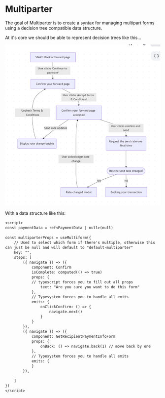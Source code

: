 # Multiparter

The goal of Multiparter is to create a syntax for managing multipart forms using a decision tree compatible data structure.

At it's core we should be able to represent decision trees like this...

![DecisionTree](./IMG_8402.png)

With a data structure like this:

```vue
<script>
const paymentData = ref<PaymentData | null>(null)

const multiparterProps = useMultiform({
    // Used to select which form if there's multiple, otherwise this can just be null and will default to "default-multiparter"
    key: "",
    steps: [
        ({ navigate }) => ({
            component: Confirm
            isComplete: computed(() => true)
            props: {
            // typescript forces you to fill out all props
                text: "Are you sure you want to do this form"
            },
            // Typesystem forces you to handle all emits
            emits: {
                onClickConfirm: () => {
                    navigate.next()
                }
            }
        }),
        ({ navigate }) => ({
            component: GetRecipientPaymentInfoForm
            props: {
                onBack: () => navigate.back(1) // move back by one
            },
            // Typesystem forces you to handle all emits
            emits: {
            }
        }),

    ]
})
</script>
```
